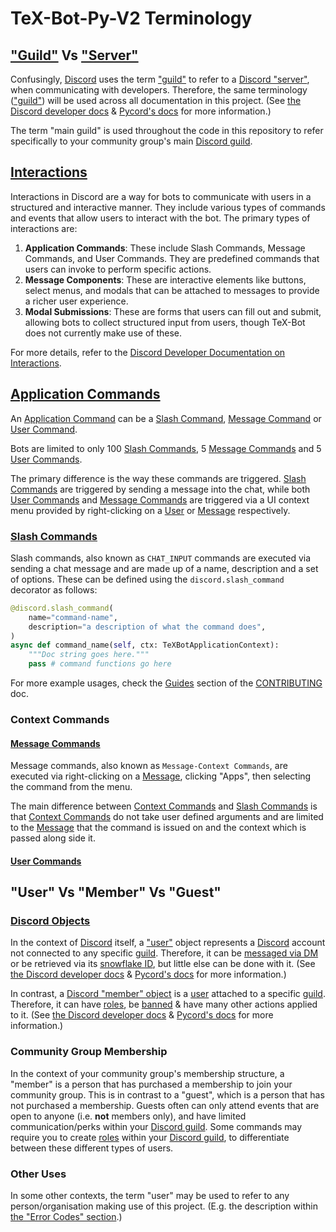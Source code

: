# TeX-Bot-Py-V2 Terminology

## ["Guild"](https://discord.com/developers/docs/resources/guild) Vs ["Server"](https://wikipedia.org/wiki/Discord#Servers)

Confusingly, [Discord](https://discord.com) uses the term ["guild"](https://discord.com/developers/docs/resources/guild) to refer to a [Discord "server"](https://wikipedia.org/wiki/Discord#Servers), when communicating with developers.
Therefore, the same terminology (["guild"](https://discord.com/developers/docs/resources/guild)) will be used across all documentation in this project.
(See [the Discord developer docs](https://discord.com/developers/docs/resources/guild) & [Pycord's docs](https://docs.pycord.dev/en/stable/api/models.html#discord.Guild) for more information.)

The term "main guild" is used throughout the code in this repository to refer specifically to your community group's main [Discord guild](https://discord.com/developers/docs/resources/guild).


## [Interactions](https://discord.com/developers/docs/interactions/overview)

Interactions in Discord are a way for bots to communicate with users in a structured and interactive manner. They include various types of commands and events that allow users to interact with the bot. The primary types of interactions are:

1. **Application Commands**: These include Slash Commands, Message Commands, and User Commands. They are predefined commands that users can invoke to perform specific actions.
2. **Message Components**: These are interactive elements like buttons, select menus, and modals that can be attached to messages to provide a richer user experience.
3. **Modal Submissions**: These are forms that users can fill out and submit, allowing bots to collect structured input from users, though TeX-Bot does not currently make use of these.

For more details, refer to the [Discord Developer Documentation on Interactions](https://discord.com/developers/docs/interactions/overview).


## [Application Commands](https://discord.com/developers/docs/interactions/application-commands)


An [Application Command](https://discord.com/developers/docs/interactions/application-commands) can be a [Slash Command](#slash-commands), [Message Command](#message-commands) or [User Command](#user-commands).

Bots are limited to only 100 [Slash Commands](#slash-commands), 5 [Message Commands](#message-commands) and 5 [User Commands](#user-commands).

The primary difference is the way these commands are triggered. [Slash Commands](#slash-commands) are triggered by sending a message into the chat, while both [User Commands](#user-commands) and [Message Commands](#message-commands) are triggered via a UI context menu provided by right-clicking on a [User](https://discord.com/developers/docs/resources/user) or [Message](https://discord.com/developers/docs/resources/message) respectively.


### [Slash Commands](https://discord.com/developers/docs/interactions/application-commands#slash-commands)


Slash commands, also known as `CHAT_INPUT` commands are executed via sending a chat message and are made up of a name, description and a set of options. These can be defined using the `discord.slash_command` decorator as follows:
```python
@discord.slash_command(
    name="command-name",
    description="a description of what the command does",
)
async def command_name(self, ctx: TeXBotApplicationContext):
    """Doc string goes here."""
    pass # command functions go here
```


For more example usages, check the [Guides](CONTRIBUTING#Guides) section of the [CONTRIBUTING](CONTRIBUTING.md) doc.


### Context Commands

#### [Message Commands](https://discord.com/developers/docs/interactions/application-commands#message-commands)


Message commands, also known as `Message-Context Commands`, are executed via right-clicking on a [Message](https://discord.com/developers/docs/resources/message), clicking "Apps", then selecting the command from the menu.

The main difference between [Context Commands](#context-commands) and [Slash Commands](#slash-commands) is that [Context Commands](#context-commands) do not take user defined arguments and are limited to the [Message](https://discord.com/developers/docs/resources/message) that the command is issued on and the context which is passed along side it.


#### [User Commands](https://discord.com/developers/docs/interactions/application-commands#user-commands)



## "User" Vs "Member" Vs "Guest"

### [Discord Objects](https://discord.com/developers/docs)

In the context of [Discord](https://discord.com) itself, a ["user"](https://discord.com/developers/docs/resources/user) object represents a [Discord](https://discord.com) account not connected to any specific [guild](https://discord.com/developers/docs/resources/guild).
Therefore, it can be [messaged via DM](https://dictionary.com/browse/dm) or be retrieved via its [snowflake ID](https://discord.com/developers/docs/reference#snowflakes), but little else can be done with it.
(See [the Discord developer docs](https://discord.com/developers/docs/resources/user) & [Pycord's docs](https://docs.pycord.dev/en/stable/api/models.html#users) for more information.)

In contrast, a [Discord "member" object](https://discord.com/developers/docs/resources/guild#guild-member-object) is a [user](https://discord.com/developers/docs/resources/user) attached to a specific [guild](https://discord.com/developers/docs/resources/guild).
Therefore, it can have [roles](https://discord.com/developers/docs/topics/permissions#role-object), be [banned](https://discord.com/developers/docs/resources/guild#ban-object) & have many other actions applied to it.
(See [the Discord developer docs](https://discord.com/developers/docs/resources/guild#guild-member-object) & [Pycord's docs](https://docs.pycord.dev/en/stable/api/models.html#discord.Member) for more information.)

### Community Group Membership

In the context of your community group's membership structure, a "member" is a person that has purchased a membership to join your community group.
This is in contrast to a "guest", which is a person that has not purchased a membership.
Guests often can only attend events that are open to anyone (i.e. **not** members only), and have limited communication/perks within your [Discord guild](https://discord.com/developers/docs/resources/guild).
Some commands may require you to create [roles](https://discord.com/developers/docs/topics/permissions#role-object) within your [Discord guild](https://discord.com/developers/docs/resources/guild), to differentiate between these different types of users.

### Other Uses

In some other contexts, the term "user" may be used to refer to any person/organisation making use of this project.
(E.g. the description within [the "Error Codes" section](#error-codes).)






